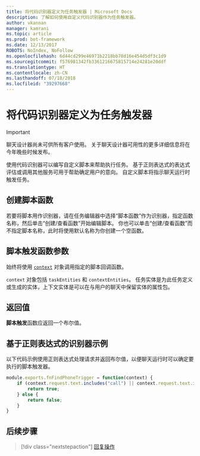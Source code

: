```yaml
---
title: 将代码识别器定义为任务触发器 | Microsoft Docs
description: 了解如何使用自定义代码识别器作为任务触发器。
author: vkannan
manager: kamrani
ms.topic: article
ms.prod: bot-framework
ms.date: 12/13/2017
ROBOTS: NoIndex, NoFollow
ms.openlocfilehash: 6d44cd299e46971b2218bb78d16e454d5df3c1d9
ms.sourcegitcommit: f576981342fb3361216675815714e24281e20ddf
ms.translationtype: HT
ms.contentlocale: zh-CN
ms.lasthandoff: 07/18/2018
ms.locfileid: "39297668"
---
```

# <a name="define-code-recognizer-as-task-trigger"></a>将代码识别器定义为任务触发器
> [!IMPORTANT]
> 聊天设计器尚未可供所有客户使用。 关于聊天设计器可用性的更多详细信息将在今年晚些时候发布。

使用代码识别器可以编写自定义脚本来帮助执行任务。 基于正则表达式的表达式评估或调用其他服务可用于帮助确定用户的意向。 自定义脚本将指示聊天运行时触发任务。 

## <a name="create-a-script-function"></a>创建脚本函数
若要将脚本用作识别器，请在任务编辑器中选择“脚本函数”作为识别器，指定函数名称，然后单击“创建/查看函数”开始编辑脚本。 你也可以单击“创建/查看函数”而不指定脚本名称，此时将使用默认名称为你创建一个空函数。 

## <a name="script-trigger-function-parameter"></a>脚本触发函数参数

始终将使用 [`context`](conversation-designer-context-object.md) 对象调用指定的脚本回调函数。

`context` 对象包括 `taskEntities` 和 `contextEntities`。 任务实体是为此任务定义或生成的实体，上下文实体是可以在与用户的聊天中保留实体的属性包。

## <a name="return-value"></a>返回值

**脚本触发**函数应返回一个布尔值。

## <a name="sample-regex-based-recognizer"></a>基于正则表达式的识别器示例
以下代码示例使用正则表达式处理请求并返回布尔值，以便聊天运行时可以确定要执行的脚本触发器。

```javascript
module.exports.fnFindPhoneTrigger = function(context) {
    if (context.request.text.includes("call") || context.request.text.includes("ring")) {
        return true;
    } else {
        return false;
    }
} 
```

## <a name="next-step"></a>后续步骤
> [!div class="nextstepaction"]
> [回复操作](conversation-designer-reply.md)
